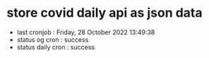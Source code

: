 # store covid daily api as json data

- last cronjob : Friday, 28 October 2022 13:49:38
- status og cron : success
- status daily cron : success
      
      